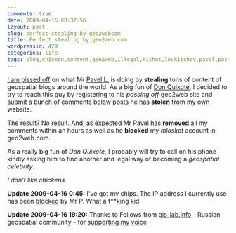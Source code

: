 ```yaml
---
comments: true
date: 2009-04-16 00:37:56
layout: post
slug: perfect-stealing-by-geo2webcom
title: Perfect stealing by geo2web.com
wordpressid: 429
categories: life
tags: blog,chicken,content,geo2web,illegal,kichot,loukitchev,pavel,posts,quixote,steal,stealing,theft
---
```


[I am pissed off](/?p=413) on what Mr [Pavel L.](http://whois.domaintools.com/geo2web.com) is doing by **stealing** tons of content of geospatial blogs around the world. As a big fun of [Don Quixote](http://en.wikipedia.org/wiki/Don_Quixote), I decided to try to reach this guy by registering to his _passing off_ geo2web site and submit a bunch of comments below posts he has **stolen** from my own website.





The result? No result. And, as expected Mr Pavel has **removed** all my comments within an hours as well as he **blocked** my _mloskot_ account in geo2web.com.





As a really big fun of _Don Quixote_, I probably will try to call on his phone kindly asking him to find another and legal way of becoming a _geospatial celebrity_.





_I don't like chickens_





**Update 2009-04-16 0:45:** I've got my chips. The IP address I currently use has been [blocked](http://www.flickr.com/photos/mloskot/3445481367/) by Mr P. What a f**king kid!





**Update 2009-04-16 19:20:** Thanks to Fellows from [gis-lab.info](http://gis-lab.info/) - Russian geospatial community - for [supporting my voice](http://blog.gis-lab.info/2009-04/geo2web/trackback/)

